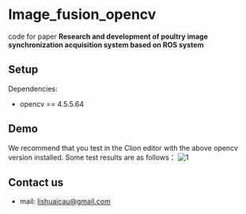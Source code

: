 # Image_fusion_opencv

code for paper **Research and development of poultry image synchronization acquisition system based on ROS system**

## Setup

Dependencies:

+ opencv == 4.5.5.64

## Demo

We recommend that you test in the Clion editor with the above opencv version installed. Some test results are as follows：
![1]([https://github.com/lishuai-cau/LabelHomography/blob/master/Image/1.jpg](https://github.com/lishuai-cau/Image_fusion_opencv/blob/master/result.jpg.jpg)https://github.com/lishuai-cau/Image_fusion_opencv/blob/master/result.jpg.jpg)

## Contact us

+ mail: lishuaicau@gmail.com
